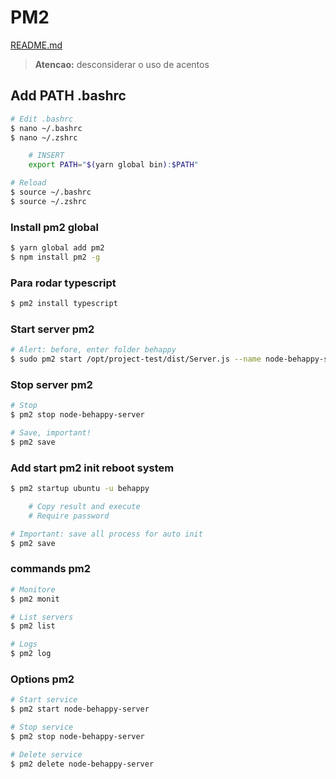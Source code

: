 # PM2

[README.md](../README.md)

> **Atencao:** desconsiderar o uso de acentos

## Add PATH .bashrc

```bash
# Edit .bashrc
$ nano ~/.bashrc
$ nano ~/.zshrc

    # INSERT
    export PATH="$(yarn global bin):$PATH"

# Reload
$ source ~/.bashrc
$ source ~/.zshrc
```

### Install pm2 global

```bash
$ yarn global add pm2
$ npm install pm2 -g
```

### Para rodar typescript

```bash
$ pm2 install typescript
```

### Start server pm2

```bash
# Alert: before, enter folder behappy
$ sudo pm2 start /opt/project-test/dist/Server.js --name node-behappy-server
```

### Stop server pm2

```bash
# Stop
$ pm2 stop node-behappy-server

# Save, important!
$ pm2 save
```

### Add start pm2 init reboot system

```bash
$ pm2 startup ubuntu -u behappy

    # Copy result and execute
    # Require password

# Important: save all process for auto init
$ pm2 save
```

### commands pm2

```bash
# Monitore
$ pm2 monit

# List servers
$ pm2 list

# Logs
$ pm2 log
```

### Options pm2

```bash
# Start service
$ pm2 start node-behappy-server

# Stop service
$ pm2 stop node-behappy-server

# Delete service
$ pm2 delete node-behappy-server
```
